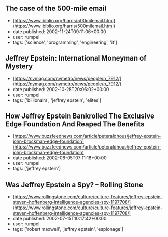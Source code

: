 ## The case of the 500-mile email
 - [https://www.ibiblio.org/harris/500milemail.html](https://www.ibiblio.org/harris/500milemail.html)
 - date published: 2002-11-24T09:11:06+00:00
 - user: rumpel
 - tags: ['science', 'programming', 'engineering', 'it']

## Jeffrey Epstein: International Moneyman of Mystery
 - [https://nymag.com/nymetro/news/people/n_7912/](https://nymag.com/nymetro/news/people/n_7912/)
 - date published: 2002-10-28T20:06:02+00:00
 - user: rumpel
 - tags: ['billionairs', 'jeffrey epstein', 'elites']

## How Jeffrey Epstein Bankrolled The Exclusive Edge Foundation And Reaped The Benefits
 - [https://www.buzzfeednews.com/article/peteraldhous/jeffrey-epstein-john-brockman-edge-foundation](https://www.buzzfeednews.com/article/peteraldhous/jeffrey-epstein-john-brockman-edge-foundation)
 - date published: 2002-08-05T07:11:18+00:00
 - user: rumpel
 - tags: ['jeffrey epstein']

## Was Jeffrey Epstein a Spy? – Rolling Stone
 - [https://www.rollingstone.com/culture/culture-features/jeffrey-epstein-steven-hoffenberg-intelligence-agencies-spy-1197708/](https://www.rollingstone.com/culture/culture-features/jeffrey-epstein-steven-hoffenberg-intelligence-agencies-spy-1197708/)
 - date published: 2002-07-15T10:17:42+00:00
 - user: rumpel
 - tags: ['robert maxwell', 'jeffrey epstein', 'espionage']

